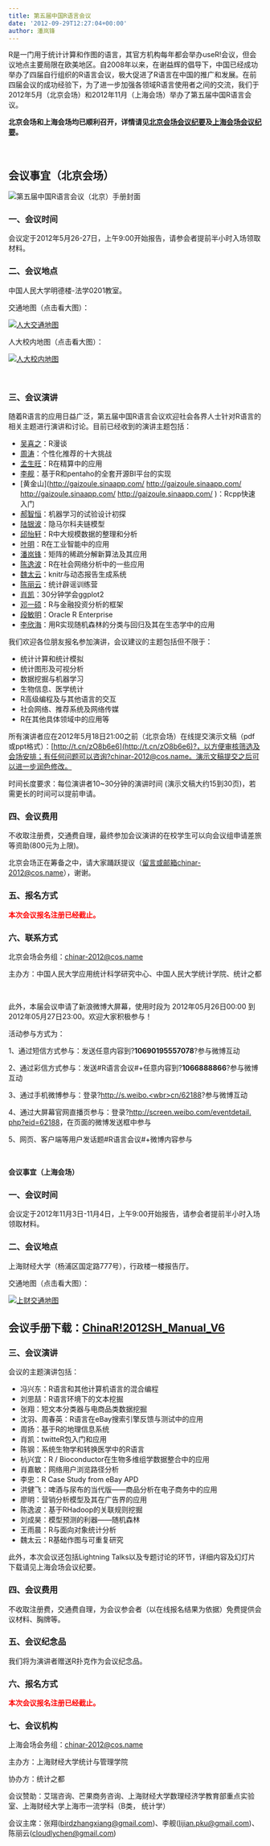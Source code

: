 ```yaml
---
title: 第五届中国R语言会议
date: '2012-09-29T12:27:04+00:00'
author: 潘岚锋
---
```


R是一门用于统计计算和作图的语言，其官方机构每年都会举办useR!会议，但会议地点主要局限在欧美地区。自2008年以来，在谢益辉的倡导下，中国已经成功举办了四届自行组织的R语言会议，极大促进了R语言在中国的推广和发展。在前四届会议的成功经验下，为了进一步加强各领域R语言使用者之间的交流，我们于2012年5月（北京会场）和2012年11月（上海会场）举办了第五届中国R语言会议。

**北京会场和上海会场均已顺利召开，详情请见[北京会场会议纪要](/2012/05/5th-china-r-beijing-summary/)及[上海会场会议纪要](/2012/11/5th-china-r-shanghai-summary/)。**

&nbsp;

## **会议事宜（北京会场）**

![第五届中国R语言会议（北京）手册封面](https://cos.name/wp-content/uploads/2012/04/China-R-2012_manual_cover.png)

### 一、会议时间

会议定于2012年5月26-27日，上午9:00开始报告，请参会者提前半小时入场领取材料。

### 二、会议地点

中国人民大学明德楼-法学0201教室。<!--more-->

交通地图（点击看大图）：

[![人大交通地图](http://i288.photobucket.com/albums/ll181/xieyihui/1st-R-Conference-Beijing-map.png)](http://i288.photobucket.com/albums/ll181/xieyihui/1st-R-Conference-Beijing-map.png)

人大校内地图（点击看大图）：

[![人大校内地图](https://cos.name/wp-content/uploads/2010/06/RUCmap1-500x342.jpg)](https://cos.name/wp-content/uploads/2010/06/RUCmap1.jpg)

&nbsp;

### 三、会议演讲

随着R语言的应用日益广泛，第五届中国R语言会议欢迎社会各界人士针对R语言的相关主题进行演讲和讨论。目前已经收到的演讲主题包括：

  * [吴喜之](http://baike.baidu.com/view/1625675.htm)：R漫谈
  * [周涛](http://blog.sciencenet.cn/?3075)：个性化推荐的十大挑战
  * [孟生旺](http://blog.sina.com.cn/mengshw)：R在精算中的应用
  * [李舰](http://jliblog.com/)：基于R和pentaho的全套开源BI平台的实现
  * [黄金山](http://gaizoule.sinaapp.com/ http://gaizoule.sinaapp.com/ http://gaizoule.sinaapp.com/ http://gaizoule.sinaapp.com/ )：Rcpp快速入门
  * [郝智恒](https://cos.name/author/bigknife/)：机器学习的试验设计初探
  * [陆银波](http://luyinbo.github.com/)：隐马尔科夫链模型
  * [邱怡轩](http://yixuan.cos.name/cn/)：R中大规模数据的整理和分析
  * [叶明](http://weibo.com/n/ymblake)：R在工业智能中的应用
  * [潘岚锋](http://panlanfeng.github.com/)：矩阵的稀疏分解新算法及其应用
  * [陈逸波](http://chen.yi.bo.blog.163.com/)：R在社会网络分析中的一些应用
  * [魏太云](http://taiyun.cos.name/)：knitr与动态报告生成系统
  * [陈丽云](http://www.loyhome.com/)：统计辟谣训练营
  * [肖凯](http://xccds1977.blogspot.com/)：30分钟学会ggplot2
  * [邓一硕](http://yishuo.org/)：R与金融投资分析的框架
  * [段敏明](http://www.oracle.com/technetwork/database/options/advanced-analytics/r-enterprise/index.html)：Oracle R Enterprise
  * [李欣海](http://people.gucas.ac.cn/~LiXinhai)：用R实现随机森林的分类与回归及其在生态学中的应用

我们欢迎各位朋友报名参加演讲，会议建议的主题包括但不限于：

  * 统计计算和统计模拟
  * 统计图形及可视分析
  * 数据挖掘与机器学习
  * 生物信息、医学统计
  * R高级编程及与其他语言的交互
  * 社会网络、推荐系统及网络传媒
  * R在其他具体领域中的应用等

所有演讲者应在2012年5月18日21:00之前（北京会场）在线提交演示文稿（pdf或ppt格式）：[http://t.cn/zO8b6e6](http://t.cn/zO8b6e6)?，以方便审核筛选及会场安排；有任何问题可以咨询?chinar-2012@cos.name。演示文稿提交之后可以进一步润色修改。

时间长度要求：每位演讲者10~30分钟的演讲时间 (演示文稿大约15到30页)，若需更长的时间可以提前申请。

### 四、会议费用

不收取注册费，交通费自理，最终参加会议演讲的在校学生可以向会议组申请差旅等资助(800元为上限)。

北京会场正在筹备之中，请大家踊跃提议（留言或邮箱chinar-2012@cos.name），谢谢。

### 五、报名方式

<span style="color: #ff0000;"><strong>本次会议报名注册已经截止。</strong></span>

### 六、联系方式

北京会场会务组：[chinar-2012@cos.name](mailto:chinar-2012@cos.name)
  
主办方：中国人民大学应用统计科学研究中心、中国人民大学统计学院、统计之都

&nbsp;

<div>
  此外，本届会议申请了新浪微博大屏幕，使用时段为 2012年05月26日00:00 到 2012年05月27日23:00。欢迎大家积极参与！
</div>

活动参与方式为：

1、通过短信方式参与：发送任意内容到?**10690195557<wbr>078</wbr>**?参与微博互动
  
2、通过彩信方式参与：发送#R语言会议#+任意内容到?**106<wbr>6888866</wbr>**?参与微博互动
  
3、通过手机微博参与：登录?[http://s.weibo.<wbr>cn/62188</wbr>](http://s.weibo.cn/62188)?参与微博互动
  
4、通过大屏幕官网直播页参与：登录?[http://<wbr>screen.weibo.com/eventdetail.<wbr>php?eid=62188</wbr></wbr>](http://screen.weibo.com/eventdetail.php?eid=62188)，在页面的微博发送框中参与
  
5、网页、客户端等用户发话题#R语言会议#+微博内容参与

&nbsp;

**会议事宜（上海会场）**

### 一、会议时间

会议定于2012年11月3日-11月4日，上午9:00开始报告，请参会者提前半小时入场领取材料。

### 二、会议地点

上海财经大学（杨浦区国定路777号），行政楼一楼报告厅。<!--more-->

交通地图（点击看大图）：

[![上财交通地图](http://i1324.photobucket.com/albums/u608/lijian001/5th-R-Conference-Shanghai-map_zpsf8cf1f8c.png)](http://i1324.photobucket.com/albums/u608/lijian001/5th-R-Conference-Shanghai-map_zpsf8cf1f8c.png)

## 会议手册下载：[ChinaR!2012SH\_Manual\_V6](https://cos.name/wp-content/uploads/2012/09/ChinaR2012SH_Manual_V6.pdf)

### 三、会议演讲

会议的主题演讲包括：

  * 冯兴东：R语言和其他计算机语言的混合编程
  * 刘思喆：R语言环境下的文本挖掘
  * 张翔：短文本分类器与电商品类数据挖掘
  * 沈羽、周春英：R语言在eBay搜索引擎反馈与测试中的应用
  * 周扬：基于R的地理信息系统
  * 肖凯：twitteR包入门和应用
  * 陈钢：系统生物学和转换医学中的R语言
  * 杭兴宜：R / Bioconductor在生物多维组学数据整合中的应用
  * 肖嘉敏：网络用户浏览路径分析
  * 李忠：R Case Study from eBay APD
  * 洪健飞：啤酒与尿布的当代版——商品分析在电子商务中的应用
  * 廖明：营销分析模型及其在广告界的应用
  * 陈逸波：基于RHadoop的关联规则挖掘
  * 刘成昊：模型预测的利器——随机森林
  * 王雨晨：R与面向对象统计分析
  * 魏太云：R基础作图与可重复研究

此外，本次会议还包括Lightning Talks以及专题讨论的环节，详细内容及幻灯片下载请见上海会场会议纪要。

### 四、会议费用

不收取注册费，交通费自理，为会议参会者（以在线报名结果为依据）免费提供会议材料、胸牌等。

### 五、会议纪念品

我们将为演讲者赠送R扑克作为会议纪念品。

### 六、报名方式

<span style="color: #ff0000;"><strong>本次会议报名注册已经截止。</strong></span>

### 七、会议机构

上海会场会务组：[chinar-2012@cos.name](mailto:chinar-2012@cos.name)
  
主办方：上海财经大学统计与管理学院
  
协办方：统计之都
  
会议赞助：艾瑞咨询、芒果商务咨询、上海财经大学数理经济学教育部重点实验室、上海财经大学上海市一流学科（B类， 统计学）
  
会议主席：张翔(birdzhangxiang@gmail.com)、李舰(lijian.pku@gmail.com)、陈丽云(cloudlychen@gmail.com)
